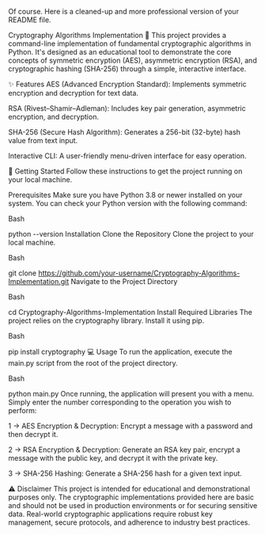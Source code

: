 Of course. Here is a cleaned-up and more professional version of your README file.

Cryptography Algorithms Implementation 🔐
This project provides a command-line implementation of fundamental cryptographic algorithms in Python. It's designed as an educational tool to demonstrate the core concepts of symmetric encryption (AES), asymmetric encryption (RSA), and cryptographic hashing (SHA-256) through a simple, interactive interface.

✨ Features
AES (Advanced Encryption Standard): Implements symmetric encryption and decryption for text data.

RSA (Rivest–Shamir–Adleman): Includes key pair generation, asymmetric encryption, and decryption.

SHA-256 (Secure Hash Algorithm): Generates a 256-bit (32-byte) hash value from text input.

Interactive CLI: A user-friendly menu-driven interface for easy operation.

🚀 Getting Started
Follow these instructions to get the project running on your local machine.

Prerequisites
Make sure you have Python 3.8 or newer installed on your system. You can check your Python version with the following command:

Bash

python --version
Installation
Clone the Repository
Clone the project to your local machine.

Bash

git clone https://github.com/your-username/Cryptography-Algorithms-Implementation.git
Navigate to the Project Directory

Bash

cd Cryptography-Algorithms-Implementation
Install Required Libraries
The project relies on the cryptography library. Install it using pip.

Bash

pip install cryptography
💻 Usage
To run the application, execute the main.py script from the root of the project directory.

Bash

python main.py
Once running, the application will present you with a menu. Simply enter the number corresponding to the operation you wish to perform:

1 → AES Encryption & Decryption: Encrypt a message with a password and then decrypt it.

2 → RSA Encryption & Decryption: Generate an RSA key pair, encrypt a message with the public key, and decrypt it with the private key.

3 → SHA-256 Hashing: Generate a SHA-256 hash for a given text input.

⚠️ Disclaimer
This project is intended for educational and demonstrational purposes only. The cryptographic implementations provided here are basic and should not be used in production environments or for securing sensitive data. Real-world cryptographic applications require robust key management, secure protocols, and adherence to industry best practices.
